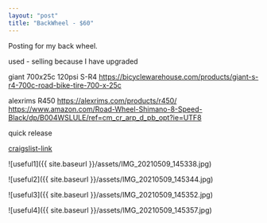```yaml
---
layout: "post"
title: "BackWheel - $60"
---
```


Posting for my back wheel.

used - selling because I have upgraded

giant 700x25c 120psi S-R4 https://bicyclewarehouse.com/products/giant-s-r4-700c-road-bike-tire-700-x-25c

alexrims R450 https://alexrims.com/products/r450/ https://www.amazon.com/Road-Wheel-Shimano-8-Speed-Black/dp/B004WSLULE/ref=cm_cr_arp_d_pb_opt?ie=UTF8

quick release

[craigslist-link](https://newyork.craigslist.org/mnh/bop/d/new-york-back-wheel/7319854463.html)

![useful1]({{ site.baseurl }}/assets/IMG_20210509_145338.jpg)

![useful2]({{ site.baseurl }}/assets/IMG_20210509_145344.jpg)

![useful3]({{ site.baseurl }}/assets/IMG_20210509_145352.jpg)

![useful4]({{ site.baseurl }}/assets/IMG_20210509_145357.jpg)
